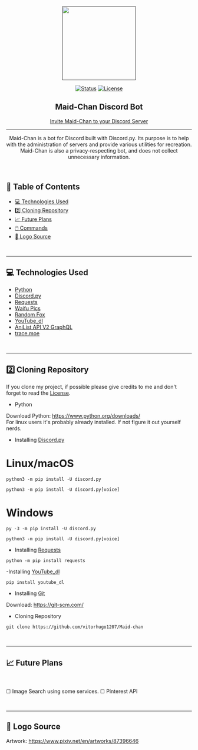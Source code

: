 <!-- -------------------------------------- -->
<p align="center">
  <a href="" rel="noopener">
    <img width=200px height=200px src="https://cdn.discordapp.com/avatars/865657033868050432/9778c081f588227c0d5f8be5cee52b31.png?size=256"></a>

<div align="center">

[![Status](https://img.shields.io/badge/status-active-success.svg)]()
[![License](https://img.shields.io/badge/license-MIT-blue.svg)](/LICENSE)
</div>
</p>

<h2 align="center">Maid-Chan Discord Bot </h2>

<!-- -------------------------------------- -->

<div align="center">

  [Invite Maid-Chan to your Discord Server](https://discordapp.com/oauth2/authorize?client_id=865657033868050432&scope=bot&permissions=4701503528)

</div>

<!-- -------------------------------------- -->

---

<p align="center"> Maid-Chan is a bot for Discord built with Discord.py. Its purpose is to help with the administration of servers and provide various utilities for recreation. Maid-Chan is also a privacy-respecting bot, and does not collect unnecessary information.
    <br> 
</p>

<br>

## 📝 Table of Contents

- [💻 Technologies Used](#Technologies_Used)
- [2️⃣ Cloning Repository](#Cloning_repository)
- [📈 Future Plans](#Future_Plans)
- [🖱️ Commands](/commands/)
- [🎨 Logo Source](#Logo_Source)

<br>

---
<!-- -------------------------------------- -->

## 💻 Technologies Used <a name="Technologies_Used" ></a>


- [Python](https://www.python.org/)
- [Discord.py](https://github.com/Rapptz/discord.py)
- [Requests](https://github.com/psf/requests)
- [Waifu Pics](https://waifu.pics/)
- [Random Fox](https://randomfox.ca/)
- [YouTube_dl](https://github.com/ytdl-org/youtube-dl)
- [AniList API V2 GraphQL](https://github.com/AniList/ApiV2-GraphQL-Docs)
- [trace.moe](https://github.com/soruly/trace.moe)

<br>

---
<!-- -------------------------------------- -->

## 2️⃣ Cloning Repository <a name="Cloning_repository" ></a>
If you clone my project, if possible please give credits to me and don't forget to read the [License](https://github.com/vitorhugo1207/Maid-chan/blob/main/LICENSE).

- Python <br>

Download Python: https://www.python.org/downloads/ <br>
For linux users it's probably already installed. If not figure it out yourself nerds.
<br>

- Installing [Discord.py](https://pypi.org/project/discord.py/)
# Linux/macOS
```
python3 -m pip install -U discord.py
```
```
python3 -m pip install -U discord.py[voice]
```

# Windows
```
py -3 -m pip install -U discord.py
```
```
python3 -m pip install -U discord.py[voice]
```

- Installing [Requests](https://pypi.org/project/requests/)
``` 
python -m pip install requests
```

-Installing [YouTube_dl](https://github.com/ytdl-org/youtube-dl)
``` 
pip install youtube_dl
```

- Installing [Git](https://git-scm.com/) <br>

Download: https://git-scm.com/


- Cloning Repository
```
git clone https://github.com/vitorhugo1207/Maid-chan
```
<br>

---
<!-- -------------------------------------- -->

## 📈 Future Plans <a name="Future_Plans" ></a>
<br>

☐ Image Search using some services.
☐ Pinterest API

<br>

---
<!-- -------------------------------------- -->

## 🎨 Logo Source <a name="Logo_Source" ></a>

Artwork: https://www.pixiv.net/en/artworks/87396646
